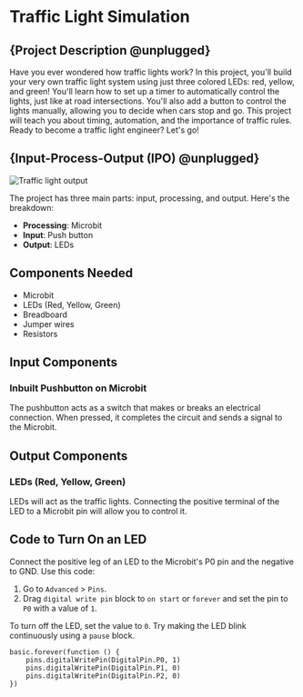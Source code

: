 # Traffic Light Simulation

## {Project Description @unplugged}

Have you ever wondered how traffic lights work? In this project, you'll build your very own traffic light system using just three colored LEDs: red, yellow, and green! You'll learn how to set up a timer to automatically control the lights, just like at road intersections. You'll also add a button to control the lights manually, allowing you to decide when cars stop and go. This project will teach you about timing, automation, and the importance of traffic rules. Ready to become a traffic light engineer? Let's go!

## {Input-Process-Output (IPO) @unplugged}

![Traffic light output](https://i.postimg.cc/v860FsrR/traffic-light-manual-gif.gif)

The project has three main parts: input, processing, and output. Here's the breakdown:
- **Processing**: Microbit
- **Input**: Push button
- **Output**: LEDs

## Components Needed
- Microbit
- LEDs (Red, Yellow, Green)
- Breadboard
- Jumper wires
- Resistors

## Input Components
### Inbuilt Pushbutton on Microbit
The pushbutton acts as a switch that makes or breaks an electrical connection. When pressed, it completes the circuit and sends a signal to the Microbit.

## Output Components
### LEDs (Red, Yellow, Green)
LEDs will act as the traffic lights. Connecting the positive terminal of the LED to a Microbit pin will allow you to control it.

## Code to Turn On an LED
Connect the positive leg of an LED to the Microbit's P0 pin and the negative to GND. Use this code:
1. Go to `Advanced` > `Pins`.
2. Drag `digital write pin` block to `on start` or `forever` and set the pin to `P0` with a value of `1`.

To turn off the LED, set the value to `0`. Try making the LED blink continuously using a `pause` block.

```blocks
basic.forever(function () {
    pins.digitalWritePin(DigitalPin.P0, 1)
    pins.digitalWritePin(DigitalPin.P1, 0)
    pins.digitalWritePin(DigitalPin.P2, 0)
})
```
